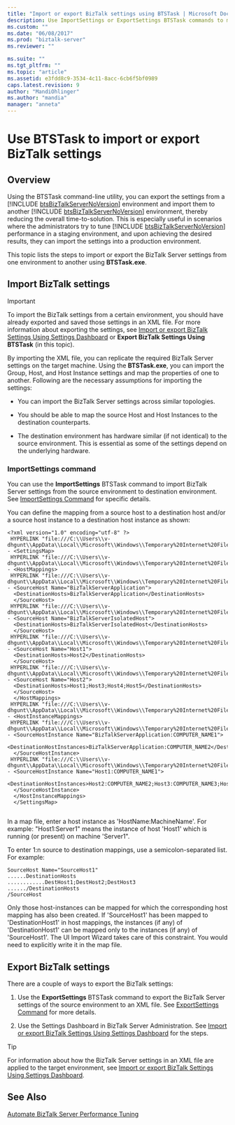 ```yaml
---
title: "Import or export BizTalk settings using BTSTask | Microsoft Docs"
description: Use ImportSettings or ExportSettings BTSTask commands to move settings from an environment to another in BizTalk Server
ms.custom: ""
ms.date: "06/08/2017"
ms.prod: "biztalk-server"
ms.reviewer: ""

ms.suite: ""
ms.tgt_pltfrm: ""
ms.topic: "article"
ms.assetid: e3fdd8c9-3534-4c11-8acc-6cb6f5bf0989
caps.latest.revision: 9
author: "MandiOhlinger"
ms.author: "mandia"
manager: "anneta"
---
```

# Use BTSTask to import or export BizTalk settings

## Overview
Using the BTSTask command-line utility, you can export the settings from a [!INCLUDE [btsBizTalkServerNoVersion](../includes/btsbiztalkservernoversion-md.md)] environment and import them to another [!INCLUDE [btsBizTalkServerNoVersion](../includes/btsbiztalkservernoversion-md.md)] environment, thereby reducing the overall time-to-solution. This is especially useful in scenarios where the administrators try to tune [!INCLUDE [btsBizTalkServerNoVersion](../includes/btsbiztalkservernoversion-md.md)] performance in a staging environment, and upon achieving the desired results, they can import the settings into a production environment. 

This topic lists the steps to import or export the BizTalk Server settings from one environment to another using **BTSTask.exe**.  


## Import BizTalk settings 
> [!IMPORTANT]
>  To import the BizTalk settings from a certain environment, you should have already exported and saved those settings in an XML file. For more information about exporting the settings, see [Import or export BizTalk Settings Using Settings Dashboard](how-to-import-biztalk-settings-using-settings-dashboard.md) or **Export BizTalk Settings Using BTSTask** (in this topic).  
  
 By importing the XML file, you can replicate the required BizTalk Server settings on the target machine. Using the **BTSTask.exe**, you can import the Group, Host, and Host Instance settings and map the properties of one to another. Following are the necessary assumptions for importing the settings:  
  
-   You can import the BizTalk Server settings across similar topologies.  
  
-   You should be able to map the source Host and Host Instances to the destination counterparts.  
  
-   The destination environment has hardware similar (if not identical) to the source environment. This is essential as some of the settings depend on the underlying hardware.  
  
### ImportSettings command 
 You can use the **ImportSettings** BTSTask command to import BizTalk Server settings from the source environment to destination environment. See [ImportSettings Command](../core/importsettings-command.md) for specific details.  
  
 You can define the mapping from a source host to a destination host and/or a source host instance to a destination host instance as shown:  
  
```  
<?xml version="1.0" encoding="utf-8" ?>   
 HYPERLINK "file:///C:\\Users\\v-dhgunt\\AppData\\Local\\Microsoft\\Windows\\Temporary%20Internet%20Files\\Content.Outlook\\05083AAB\\ImportMap_PosScenario.xml" - <SettingsMap>  
 HYPERLINK "file:///C:\\Users\\v-dhgunt\\AppData\\Local\\Microsoft\\Windows\\Temporary%20Internet%20Files\\Content.Outlook\\05083AAB\\ImportMap_PosScenario.xml" - <HostMappings>  
 HYPERLINK "file:///C:\\Users\\v-dhgunt\\AppData\\Local\\Microsoft\\Windows\\Temporary%20Internet%20Files\\Content.Outlook\\05083AAB\\ImportMap_PosScenario.xml" - <SourceHost Name="BizTalkServerApplication">  
  <DestinationHosts>BizTalkServerApplication</DestinationHosts>   
  </SourceHost>  
 HYPERLINK "file:///C:\\Users\\v-dhgunt\\AppData\\Local\\Microsoft\\Windows\\Temporary%20Internet%20Files\\Content.Outlook\\05083AAB\\ImportMap_PosScenario.xml" - <SourceHost Name="BizTalkServerIsolatedHost">  
  <DestinationHosts>BizTalkServerIsolatedHost</DestinationHosts>   
  </SourceHost>  
 HYPERLINK "file:///C:\\Users\\v-dhgunt\\AppData\\Local\\Microsoft\\Windows\\Temporary%20Internet%20Files\\Content.Outlook\\05083AAB\\ImportMap_PosScenario.xml" - <SourceHost Name="Host1">  
  <DestinationHosts>Host2</DestinationHosts>   
  </SourceHost>  
 HYPERLINK "file:///C:\\Users\\v-dhgunt\\AppData\\Local\\Microsoft\\Windows\\Temporary%20Internet%20Files\\Content.Outlook\\05083AAB\\ImportMap_PosScenario.xml" - <SourceHost Name="Host2">  
  <DestinationHosts>Host1;Host3;Host4;Host5</DestinationHosts>   
  </SourceHost>  
  </HostMappings>  
 HYPERLINK "file:///C:\\Users\\v-dhgunt\\AppData\\Local\\Microsoft\\Windows\\Temporary%20Internet%20Files\\Content.Outlook\\05083AAB\\ImportMap_PosScenario.xml" - <HostInstanceMappings>  
 HYPERLINK "file:///C:\\Users\\v-dhgunt\\AppData\\Local\\Microsoft\\Windows\\Temporary%20Internet%20Files\\Content.Outlook\\05083AAB\\ImportMap_PosScenario.xml" - <SourceHostInstance Name="BizTalkServerApplication:COMPUTER_NAME1">  
  <DestinationHostInstances>BizTalkServerApplication:COMPUTER_NAME2</DestinationHostInstances>   
  </SourceHostInstance>  
 HYPERLINK "file:///C:\\Users\\v-dhgunt\\AppData\\Local\\Microsoft\\Windows\\Temporary%20Internet%20Files\\Content.Outlook\\05083AAB\\ImportMap_PosScenario.xml" - <SourceHostInstance Name="Host1:COMPUTER_NAME1">  
  <DestinationHostInstances>Host2:COMPUTER_NAME2;Host3:COMPUTER_NAME3;Host4:COMPUTER_NAME4;Host5:COMPUTER_NAME5</DestinationHostInstances>   
  </SourceHostInstance>  
  </HostInstanceMappings>  
  </SettingsMap>  
  
```  
  
 In a map file, enter a host instance as 'HostName:MachineName'. For example: "Host1:Server1" means the instance of host 'Host1' which is running (or present) on machine 'Server1".  
  
 To enter 1:n source to destination mappings, use a semicolon-separated list. For example:  
  
```  
SourceHost Name="SourceHost1"   
......DestinationHosts   
............DestHost1;DestHost2;DestHost3   
....../DestinationHosts   
/SourceHost  
```  
  
 Only those host-instances can be mapped for which the corresponding host mapping has also been created. If 'SourceHost1' has been mapped to 'DestinationHost1' in host mappings, the instances (if any) of 'DestinationHost1' can be mapped only to the instances (if any) of 'SourceHost1'. The UI Import Wizard takes care of this constraint. You would need to explicitly write it in the map file.  


## Export BizTalk settings  

There are a couple of ways to export the BizTalk settings: 

1. Use the **ExportSettings** BTSTask command to export the BizTalk Server settings of the source environment to an XML file. See [ExportSettings Command](../core/exportsettings-command.md) for more details.  

2.  Use the Settings Dashboard in BizTalk Server Administration. See [Import or export BizTalk Settings Using Settings Dashboard](how-to-import-biztalk-settings-using-settings-dashboard.md) for the steps.

 
> [!TIP]
>  For information about how the BizTalk Server settings in an XML file are applied to the target environment, see [Import or export BizTalk Settings Using Settings Dashboard](how-to-import-biztalk-settings-using-settings-dashboard.md). 
  
## See Also  
 [Automate BizTalk Server Performance Tuning](../core/automating-biztalk-server-performance-tuning.md)